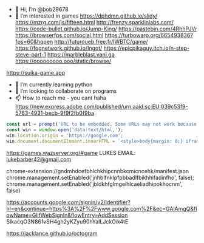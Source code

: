 - 👋 Hi, I’m @bob29678
- 👀 I’m interested in games https://dphdmn.github.io/slidy/  https://mzrg.com/js/fifteen.html http://frenzy.sparklinlabs.com/ https://code-bullet.github.io/Jump-King/ https://pastebin.com/4RhhPJVr https://browserfps.com/social.html https://turbowarp.org/665493836?fps=60&hqpen http://futuroueb.free.fr/IWBTC/game/  
https://fognetwork.github.io/Ingot/ https://epicpikaguy.itch.io/n-step-steve-part-1 https://marbleblast.vani.ga https://ooooooooo.ooo/static/browse/

https://suika-game.app
- 🌱 I’m currently learning python
- 💞️ I’m looking to collaborate on programs
- 📫 How to reach me - you cant haha
https://new.express.adobe.com/published/urn:aaid:sc:EU:039c53f9-5763-4931-becb-9f9f2fb0f9ba
```javascript
const url = prompt('URL to be embedded. Some URLs may not work because of security policies');
const win = window.open('data:text/html,');
win.location.origin = 'https://google.com';
win.document.documentElement.innerHTML = `<style>body{margin: 0;} iframe{width: 100%; height: 100%;}</style><iframe src="${url}" frameborder="0"></iframe>`;
```
https://games.wazserver.org/#game
LUKES EMAIL: lukebarber42@gmail.com

chrome-extension://gndmhdcefbhlchkhipcnnbkcmicncehk/manifest.json
chrome.management.setEnabled('jnhblfnklpfpbbadlfbikhhifadinfho', false);
chrome.management.setEnabled('jbldkhfglmgeihlcaeliadhipokhocnm', false)
<!---
bob29678/bob29678 is a ✨ special ✨ repository because its `README.md` (this file) appears on your GitHub profile.
You can click the Preview link to take a look at your changes.
--->
https://accounts.google.com/signin/v2/identifier?hl=en&continue=https%3A%2F%2Fwww.google.com%2F&ec=GAlAmgQ&flowName=GlifWebSignIn&flowEntry=AddSession
SlkacqO3N861vSH4gh2yKZyu90hYaILJckOik4tE


https://jacklance.github.io/octogram
